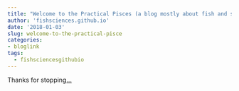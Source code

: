 ```yaml
---
title: "Welcome to the Practical Pisces (a blog mostly about fish and science)"
author: 'fishsciences.github.io'
date: '2018-01-03'
slug: welcome-to-the-practical-pisce
categories:
- bloglink
tags:
  - fishsciencesgithubio
---
```


Thanks for stopping[... <i class="fas fa-external-link-alt"></i>](https://fishsciences.github.io/post/2018-01-03-welcome/)

